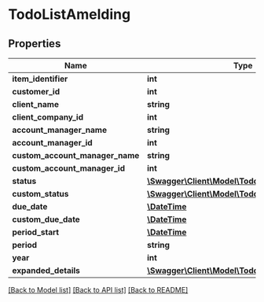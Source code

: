 # TodoListAmelding

## Properties
Name | Type | Description | Notes
------------ | ------------- | ------------- | -------------
**item_identifier** | **int** |  | [optional] 
**customer_id** | **int** |  | [optional] 
**client_name** | **string** |  | [optional] 
**client_company_id** | **int** |  | [optional] 
**account_manager_name** | **string** |  | [optional] 
**account_manager_id** | **int** |  | [optional] 
**custom_account_manager_name** | **string** |  | [optional] 
**custom_account_manager_id** | **int** |  | [optional] 
**status** | [**\Swagger\Client\Model\TodoListItemStatus**](TodoListItemStatus.md) |  | [optional] 
**custom_status** | [**\Swagger\Client\Model\TodoListItemStatus**](TodoListItemStatus.md) |  | [optional] 
**due_date** | [**\DateTime**](\DateTime.md) |  | [optional] 
**custom_due_date** | [**\DateTime**](\DateTime.md) |  | [optional] 
**period_start** | [**\DateTime**](\DateTime.md) |  | [optional] 
**period** | **string** |  | [optional] 
**year** | **int** |  | [optional] 
**expanded_details** | [**\Swagger\Client\Model\TodoListExpandedDetail[]**](TodoListExpandedDetail.md) |  | [optional] 

[[Back to Model list]](../README.md#documentation-for-models) [[Back to API list]](../README.md#documentation-for-api-endpoints) [[Back to README]](../README.md)


